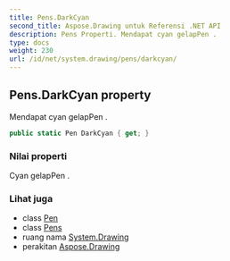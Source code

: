 ```yaml
---
title: Pens.DarkCyan
second_title: Aspose.Drawing untuk Referensi .NET API
description: Pens Properti. Mendapat cyan gelapPen .
type: docs
weight: 230
url: /id/net/system.drawing/pens/darkcyan/
---
```

## Pens.DarkCyan property

Mendapat cyan gelapPen .

```csharp
public static Pen DarkCyan { get; }
```

### Nilai properti

Cyan gelapPen .

### Lihat juga

* class [Pen](../../pen/)
* class [Pens](../)
* ruang nama [System.Drawing](../../pens/)
* perakitan [Aspose.Drawing](../../../)


